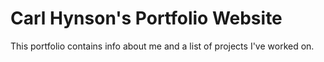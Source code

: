 # Carl Hynson's Portfolio Website

This portfolio contains info about me and a list of projects I've worked on.